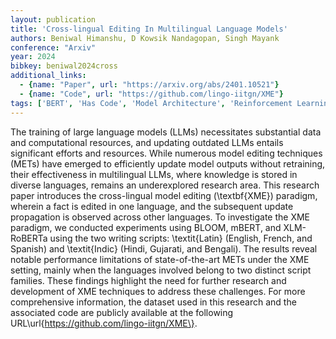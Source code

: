 ```yaml
---
layout: publication
title: 'Cross-lingual Editing In Multilingual Language Models'
authors: Beniwal Himanshu, D Kowsik Nandagopan, Singh Mayank
conference: "Arxiv"
year: 2024
bibkey: beniwal2024cross
additional_links:
  - {name: "Paper", url: "https://arxiv.org/abs/2401.10521"}
  - {name: "Code", url: "https://github.com/lingo-iitgn/XME"}
tags: ['BERT', 'Has Code', 'Model Architecture', 'Reinforcement Learning', 'Training Techniques', 'Uncategorized']
---
```

The training of large language models (LLMs) necessitates substantial data
and computational resources, and updating outdated LLMs entails significant
efforts and resources. While numerous model editing techniques (METs) have
emerged to efficiently update model outputs without retraining, their
effectiveness in multilingual LLMs, where knowledge is stored in diverse
languages, remains an underexplored research area. This research paper
introduces the cross-lingual model editing (\textbf\{XME\}) paradigm, wherein a
fact is edited in one language, and the subsequent update propagation is
observed across other languages. To investigate the XME paradigm, we conducted
experiments using BLOOM, mBERT, and XLM-RoBERTa using the two writing scripts:
\textit\{Latin\} (English, French, and Spanish) and \textit\{Indic\} (Hindi,
Gujarati, and Bengali). The results reveal notable performance limitations of
state-of-the-art METs under the XME setting, mainly when the languages involved
belong to two distinct script families. These findings highlight the need for
further research and development of XME techniques to address these challenges.
For more comprehensive information, the dataset used in this research and the
associated code are publicly available at the following
URL\url\{https://github.com/lingo-iitgn/XME\}.

